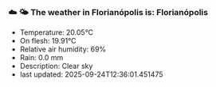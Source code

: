 ### ☁️ 🌤️  The weather in Florianópolis is: Florianópolis

- Temperature: 20.05°C
- On flesh: 19.91°C
- Relative air humidity: 69%
- Rain: 0.0 mm
- Description: Clear sky
- last updated: 2025-09-24T12:36:01.451475
